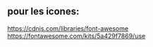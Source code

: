 pour les icones:
---------------------
https://cdnjs.com/libraries/font-awesome
https://fontawesome.com/kits/5a429f7869/use


